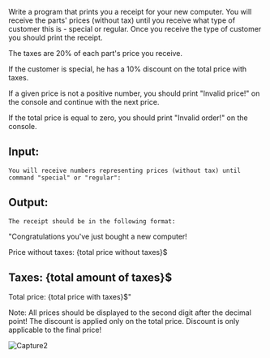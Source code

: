 Write a program that prints you a receipt for your new computer. You will receive the parts' prices (without tax) until you receive what type of customer this is - special or regular. Once you receive the type of customer you should print the receipt.

The taxes are 20% of each part's price you receive. 

If the customer is special, he has a 10% discount on the total price with taxes.

If a given price is not a positive number, you should print "Invalid price!" on the console and continue with the next price.

If the total price is equal to zero, you should print "Invalid order!" on the console.

## Input:

	You will receive numbers representing prices (without tax) until command "special" or "regular":
  
## Output:

	The receipt should be in the following format: 
  
"Congratulations you've just bought a new computer!

Price without taxes: {total price without taxes}$

Taxes: {total amount of taxes}$
-----------

Total price: {total price with taxes}$"

Note: All prices should be displayed to the second digit after the decimal point! The discount is applied only on the total price. Discount is only applicable to the final price!

![Capture2](https://user-images.githubusercontent.com/45227327/197361262-5d4237b9-754a-4e89-95b9-4236d4bc33a1.PNG)
